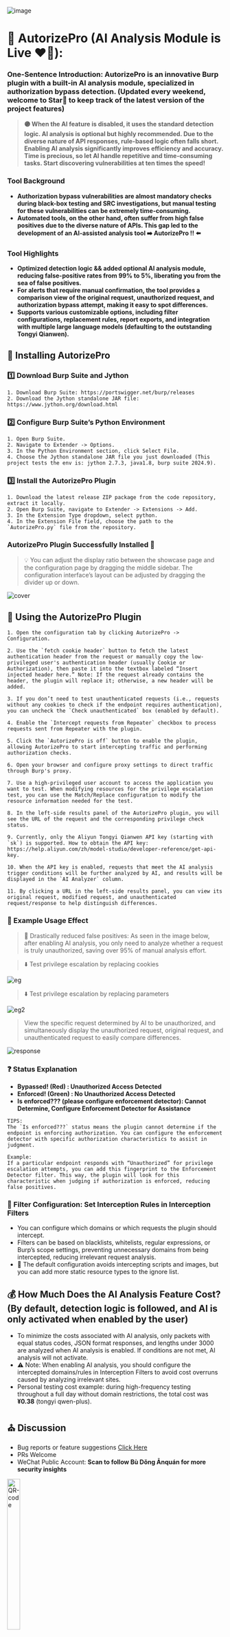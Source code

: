 ![image](https://github.com/user-attachments/assets/e61f8069-f775-419d-b020-37d0f0ee1227)

# 🧿 AutorizePro (AI Analysis Module is Live ❤️‍🔥):  
### One-Sentence Introduction: AutorizePro is an innovative Burp plugin with a built-in AI analysis module, specialized in authorization bypass detection. (Updated every weekend, welcome to Star🌟 to keep track of the latest version of the project features)

> **🟣️ When the AI feature is disabled, it uses the standard detection logic. AI analysis is optional but highly recommended. Due to the diverse nature of API responses, rule-based logic often falls short. Enabling AI analysis significantly improves efficiency and accuracy. Time is precious, so let AI handle repetitive and time-consuming tasks. Start discovering vulnerabilities at ten times the speed!**

### Tool Background
- **Authorization bypass vulnerabilities are almost mandatory checks during black-box testing and SRC investigations, but manual testing for these vulnerabilities can be extremely time-consuming.**
- **Automated tools, on the other hand, often suffer from high false positives due to the diverse nature of APIs. This gap led to the development of an AI-assisted analysis tool ➡️ AutorizePro !! ⬅️**

### Tool Highlights
- **Optimized detection logic && added optional AI analysis module, reducing false-positive rates from 99% to 5%, liberating you from the sea of false positives.**
- **For alerts that require manual confirmation, the tool provides a comparison view of the original request, unauthorized request, and authorization bypass attempt, making it easy to spot differences.**
- **Supports various customizable options, including filter configurations, replacement rules, report exports, and integration with multiple large language models (defaulting to the outstanding Tongyi Qianwen).**

## 🔧 Installing AutorizePro
### 1️⃣ Download Burp Suite and Jython

    1. Download Burp Suite: https://portswigger.net/burp/releases
    2. Download the Jython standalone JAR file: https://www.jython.org/download.html

### 2️⃣ Configure Burp Suite’s Python Environment

	1. Open Burp Suite.
	2. Navigate to Extender -> Options.
	3. In the Python Environment section, click Select File.
	4. Choose the Jython standalone JAR file you just downloaded (This project tests the env is: jython 2.7.3, java1.8, burp suite 2024.9).

### 3️⃣ Install the AutorizePro Plugin
	1. Download the latest release ZIP package from the code repository, extract it locally.
    2. Open Burp Suite, navigate to Extender -> Extensions -> Add.
    3. In the Extension Type dropdown, select python.
    4. In the Extension File field, choose the path to the `AutorizePro.py` file from the repository.

### AutorizePro Plugin Successfully Installed 🎉
> 💡 You can adjust the display ratio between the showcase page and the configuration page by dragging the middle sidebar. The configuration interface’s layout can be adjusted by dragging the divider up or down.

![cover](imgs/cover.png)

## 🔫 Using the AutorizePro Plugin
    1. Open the configuration tab by clicking AutorizePro -> Configuration.

    2. Use the `fetch cookie header` button to fetch the latest authentication header from the request or manually copy the low-privileged user's authentication header (usually Cookie or Authorization), then paste it into the textbox labeled “Insert injected header here.” Note: If the request already contains the header, the plugin will replace it; otherwise, a new header will be added.

    3. If you don’t need to test unauthenticated requests (i.e., requests without any cookies to check if the endpoint requires authentication), you can uncheck the `Check unauthenticated` box (enabled by default).

    4. Enable the `Intercept requests from Repeater` checkbox to process requests sent from Repeater with the plugin.

    5. Click the `AutorizePro is off` button to enable the plugin, allowing AutorizePro to start intercepting traffic and performing authorization checks.

    6. Open your browser and configure proxy settings to direct traffic through Burp's proxy.

    7. Use a high-privileged user account to access the application you want to test. When modifying resources for the privilege escalation test, you can use the Match/Replace configuration to modify the resource information needed for the test.

    8. In the left-side results panel of the AutorizePro plugin, you will see the URL of the request and the corresponding privilege check status.

    9. Currently, only the Aliyun Tongyi Qianwen API key (starting with `sk`) is supported. How to obtain the API key: https://help.aliyun.com/zh/model-studio/developer-reference/get-api-key.

    10. When the API key is enabled, requests that meet the AI analysis trigger conditions will be further analyzed by AI, and results will be displayed in the `AI Analyzer` column.

    11. By clicking a URL in the left-side results panel, you can view its original request, modified request, and unauthenticated request/response to help distinguish differences.

### 🌠 Example Usage Effect
> 🌟 Drastically reduced false positives: As seen in the image below, after enabling AI analysis, you only need to analyze whether a request is truly unauthorized, saving over 95% of manual analysis effort.

> ⬇️ Test privilege escalation by replacing cookies

![eg](imgs/eg.png)

> ⬇️ Test privilege escalation by replacing parameters

![eg2](imgs/eg2_en.png)

> View the specific request determined by AI to be unauthorized, and simultaneously display the unauthorized request, original request, and unauthenticated request to easily compare differences.

![response](imgs/response.png)

### ❓ Status Explanation
- **Bypassed! (Red) : Unauthorized Access Detected**
- **Enforced! (Green) : No Unauthorized Access Detected**
- **Is enforced??? (please configure enforcement detector): Cannot Determine, Configure Enforcement Detector for Assistance**

```angular2html
TIPS:
The `Is enforced???` status means the plugin cannot determine if the endpoint is enforcing authorization. You can configure the enforcement detector with specific authorization characteristics to assist in judgment.

Example:
If a particular endpoint responds with “Unauthorized” for privilege escalation attempts, you can add this fingerprint to the Enforcement Detector filter. This way, the plugin will look for this characteristic when judging if authorization is enforced, reducing false positives.
```

### 🚰 Filter Configuration: Set Interception Rules in Interception Filters

- You can configure which domains or which requests the plugin should intercept.
- Filters can be based on blacklists, whitelists, regular expressions, or Burp’s scope settings, preventing unnecessary domains from being intercepted, reducing irrelevant request analysis.
- 🌟 The default configuration avoids intercepting scripts and images, but you can add more static resource types to the ignore list.

## 💰 How Much Does the AI Analysis Feature Cost? (By default, detection logic is followed, and AI is only activated when enabled by the user)
- To minimize the costs associated with AI analysis, only packets with equal status codes, JSON format responses, and lengths under 3000 are analyzed when AI analysis is enabled. If conditions are not met, AI analysis will not activate.  
- ⚠️ Note: When enabling AI analysis, you should configure the intercepted domains/rules in Interception Filters to avoid cost overruns caused by analyzing irrelevant sites.
- Personal testing cost example: during high-frequency testing throughout a full day without domain restrictions, the total cost was **¥0.38** (tongyi qwen-plus).


## ⛪ Discussion
* Bug reports or feature suggestions [Click Here](https://github.com/sule01u/AutorizePro/issues)
* PRs Welcome
* WeChat Public Account: **Scan to follow Bù Dǒng Ānquán for more security insights**
<p>
    <img alt="QR-code" src="https://suleo.wang/img/mine.png" width="30%" height="30%" style="max-width:20%;">
</p>

## 🤗 Acknowledgments
**This product is developed based on the [Autorize](https://github.com/Quitten/Autorize) plugin. Thanks to Barak Tawily.**

## 📑 Licenses

The following disclaimer is added in addition to the original agreement. If there is a conflict with the original agreement, the disclaimer takes precedence.

<u>When using this tool for detection, you must ensure that the behavior complies with local laws and regulations, and you have obtained sufficient authorization. Unauthorized penetration testing is prohibited. Unauthorized penetration testing after secondary development is also prohibited.

If any illegal activity occurs during the use of this tool, you will be solely responsible for the consequences. The developer will not bear any legal or joint liability.</u>

Before using this tool, you must carefully read and fully understand the terms. Limitations, disclaimers, or other clauses involving significant rights and interests may be highlighted with bold or underlined text to draw your attention. Unless you have fully read, understood, and accepted all the terms of this agreement, please do not use this tool. Your use or any other express or implied acceptance of this agreement means you have read and agreed to be bound by its terms.
